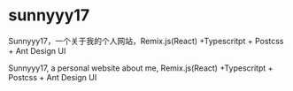 # sunnyyy17
Sunnyyy17，一个关于我的个人网站，Remix.js(React) +Typescritpt + Postcss + Ant Design UI

Sunnyyy17, a personal website about me, Remix.js(React) +Typescritpt + Postcss + Ant Design UI
